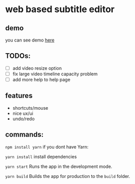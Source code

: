 # web based subtitle editor


## demo
you can see demo [here](https://hamidb80.github.io/subtitle-edtior/)

## TODOs:
* [ ] add video resize option
* [ ] fix large video timeline capacity problem
* [ ] add more help to help page

## features
* shortcuts/mouse
* nice ux/ui
* undo/redo

## commands:
`npm install yarn`
if you dont have Yarn:

`yarn install`
install dependencies

`yarn start`
Runs the app in the development mode.

`yarn build`
Builds the app for production to the `build` folder.